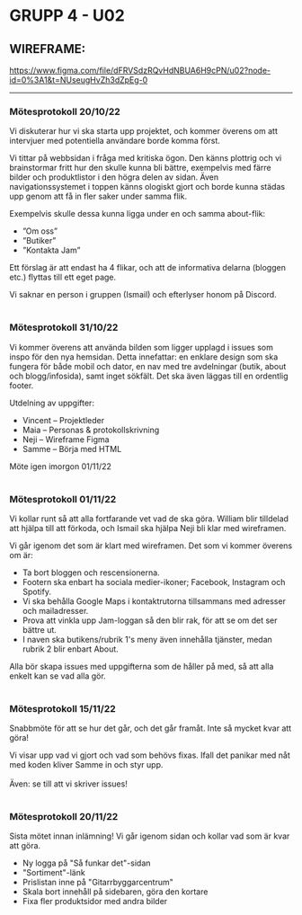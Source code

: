 # GRUPP 4 - U02

## WIREFRAME:
https://www.figma.com/file/dFRVSdzRQvHdNBUA6H9cPN/u02?node-id=0%3A1&t=NUseugHvZh3dZpEg-0
___

### Mötesprotokoll 20/10/22

Vi diskuterar hur vi ska starta upp projektet, och kommer överens om att intervjuer med potentiella användare borde komma först.

Vi tittar på webbsidan i fråga med kritiska ögon. Den känns plottrig och vi brainstormar fritt hur den skulle kunna bli bättre, exempelvis med färre bilder och produktlistor i den högra delen av sidan. Även navigationssystemet i toppen känns ologiskt gjort och borde kunna städas upp genom att få in fler saker under samma flik.

Exempelvis skulle dessa kunna ligga under en och samma about-flik:

* ”Om oss”<br> 
* ”Butiker”<br> 
* ”Kontakta Jam”<br>

Ett förslag är att endast ha 4 flikar, och att de informativa delarna (bloggen etc.) flyttas till ett eget page.

Vi saknar en person i gruppen (Ismail) och efterlyser honom på Discord.
<br><br>


### Mötesprotokoll 31/10/22

Vi kommer överens att använda bilden som ligger upplagd i issues som inspo för den nya hemsidan. Detta innefattar: en enklare design som ska fungera för både mobil och dator, en nav med tre avdelningar (butik, about och blogg/infosida), samt inget sökfält. Det ska även läggas till en ordentlig footer.

Utdelning av uppgifter: 
* Vincent – Projektleder<br> 
* Maia – Personas & protokollskrivning<br> 
* Neji – Wireframe Figma<br> 
* Samme – Börja med HTML

Möte igen imorgon 01/11/22
<br><br>


### Mötesprotokoll 01/11/22

Vi kollar runt så att alla fortfarande vet vad de ska göra. William blir tilldelad att hjälpa till att förkoda, och Ismail ska hjälpa Neji bli klar med wireframen.

Vi går igenom det som är klart med wireframen. Det som vi kommer överens om är:


* Ta bort bloggen och rescensionerna.
* Footern ska enbart ha sociala medier-ikoner; Facebook, Instagram och Spotify.
* Vi ska behålla Google Maps i kontaktrutorna tillsammans med adresser och mailadresser.
* Prova att vinkla upp Jam-loggan så den blir rak, för att se om det ser bättre ut.
* I naven ska butikens/rubrik 1's meny även innehålla tjänster, medan rubrik 2 blir enbart About.

Alla bör skapa issues med uppgifterna som de håller på med, så att alla enkelt kan se vad alla gör.
<br><br>


### Mötesprotokoll 15/11/22
Snabbmöte för att se hur det går, och det går framåt. Inte så mycket kvar att göra! 

Vi visar upp vad vi gjort och vad som behövs fixas. Ifall det panikar med nåt med koden kliver Samme in och styr upp.<br><br> 
Även: se till att vi skriver issues!
<br><br>

### Mötesprotokoll 20/11/22
Sista mötet innan inlämning! Vi går igenom sidan och kollar vad som är kvar att göra. 
* Ny logga på "Så funkar det"-sidan
* "Sortiment"-länk
* Prislistan inne på "Gitarrbyggarcentrum"
* Skala bort innehåll på sidebaren, göra den kortare
* Fixa fler produktsidor med andra bilder
